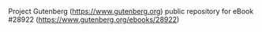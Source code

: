 Project Gutenberg (https://www.gutenberg.org) public repository for eBook #28922 (https://www.gutenberg.org/ebooks/28922)
